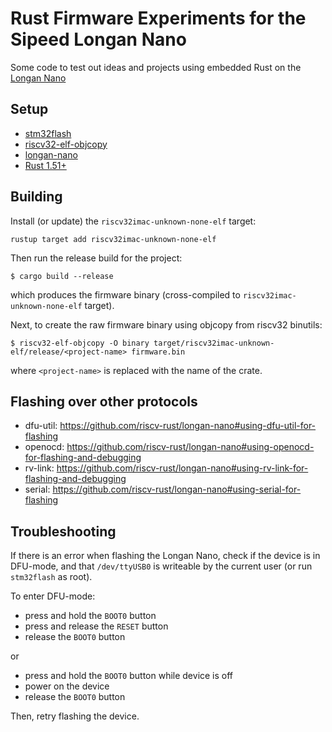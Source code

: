 # Rust Firmware Experiments for the Sipeed Longan Nano

Some code to test out ideas and projects using embedded Rust on the [Longan Nano](https://longan.sipeed.com)

## Setup

- [stm32flash](https://sourceforge.net/projects/stm32flash/)
- [riscv32-elf-objcopy](https://github.com/riscv-mcu/riscv-binutils-gdb)
- [longan-nano](https://longan.sipeed.com)
- [Rust 1.51+](https://rustup.rs)

## Building

Install (or update) the `riscv32imac-unknown-none-elf` target:

```
rustup target add riscv32imac-unknown-none-elf
```

Then run the release build for the project:

```
$ cargo build --release
```

which produces the firmware binary (cross-compiled to `riscv32imac-unknown-none-elf` target).

Next, to create the raw firmware binary using objcopy from riscv32 binutils:

```
$ riscv32-elf-objcopy -O binary target/riscv32imac-unknown-elf/release/<project-name> firmware.bin
```

where `<project-name>` is replaced with the name of the crate.

## Flashing over other protocols

- dfu-util: https://github.com/riscv-rust/longan-nano#using-dfu-util-for-flashing
- openocd: https://github.com/riscv-rust/longan-nano#using-openocd-for-flashing-and-debugging
- rv-link: https://github.com/riscv-rust/longan-nano#using-rv-link-for-flashing-and-debugging
- serial: https://github.com/riscv-rust/longan-nano#using-serial-for-flashing

## Troubleshooting

If there is an error when flashing the Longan Nano, check if the device is in DFU-mode, and that `/dev/ttyUSB0` is writeable by the current user (or run `stm32flash` as root).

To enter DFU-mode:

- press and hold the `BOOT0` button
- press and release the `RESET` button
- release the `BOOT0` button

or

- press and hold the `BOOT0` button while device is off
- power on the device
- release the `BOOT0` button

Then, retry flashing the device.
